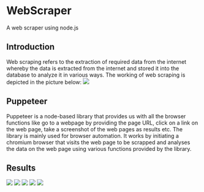 # WebScraper
A web scraper using node.js
## Introduction 
Web scraping refers to the extraction of required data from the internet whereby the data is extracted from the internet and stored it into the database to analyze it in various ways.
The working of web scraping is depicted in the picture below:
<image src="/Images/screenshot1.png">
## Puppeteer
Puppeteer is a node-based library that provides us with all the browser functions like go to a webpage by providing the page URL, click on a link on the web page, take a screenshot of the web pages as results etc. The library is mainly used for browser automation. It works by initiating a chromium browser that visits the web page to be scrapped and analyses the data on the web page using various functions provided by the library.
## Results
<image src="/Images/screenshot2.png">
<image src="/Images/screenshot3.png">
<image src="/Images/screenshot4.png">
<image src="/Images/screenshot5.png">
<image src="/Images/screenshot6.png">
